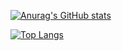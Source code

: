 [![Anurag's GitHub stats](https://github-readme-stats.vercel.app/api?username=gabrielDeio)](https://github.com/anuraghazra/github-readme-stats)

[![Top Langs](https://github-readme-stats.vercel.app/api/top-langs/?username=gabrielDeio)](https://github.com/anuraghazra/github-readme-stats)
